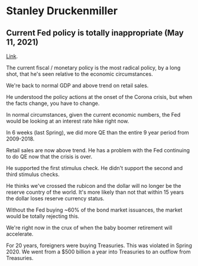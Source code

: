 # Stanley Druckenmiller


## Current Fed policy is totally inappropriate (May 11, 2021)

[Link](https://www.youtube.com/watch?v=ScAeHsXIUqI&ab_channel=CNBCTelevision).

The current fiscal / monetary policy is the most radical policy, by a long shot, that he's seen relative to the economic circumstances.

We're back to normal GDP and above trend on retail sales.

He understood the policy actions at the onset of the Corona crisis, but when the facts change, you have to change.

In normal circumstances, given the current economic numbers, the Fed would be looking at an interest rate hike right now.

In 6 weeks (last Spring), we did more QE than the entire 9 year period from 2009-2018.

Retail sales are now above trend.  He has a problem with the Fed continuing to do QE now that the crisis is over.

He supported the first stimulus check.  He didn't support the second and third stimulus checks.

He thinks we've crossed the rubicon and the dollar will no longer be the reserve country of the world.  It's more likely than not that within 15 years the dollar loses reserve currency status.

Without the Fed buying ~60% of the bond market issuances, the market would be totally rejecting this.

We're right now in the crux of when the baby boomer retirement will accelerate.

For 20 years, foreigners were buying Treasuries.  This was violated in Spring 2020.  We went from a $500 billion a year into Treasuries to an outflow from Treasuries.

